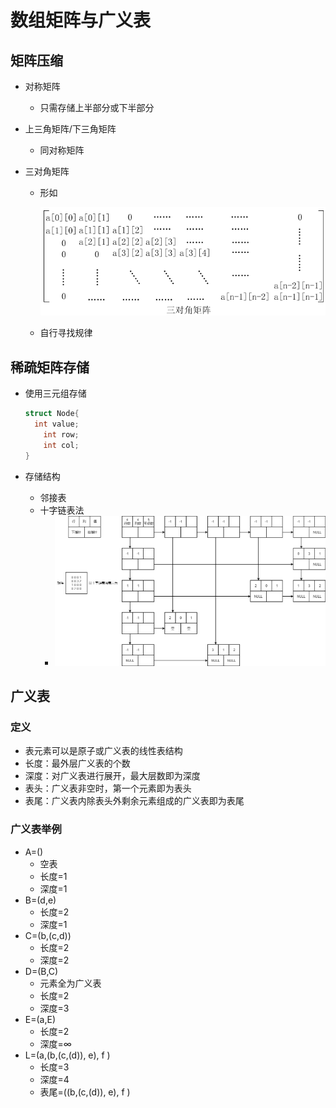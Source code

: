 # 数组矩阵与广义表

## 矩阵压缩

* 对称矩阵

  * 只需存储上半部分或下半部分

* 上三角矩阵/下三角矩阵

  * 同对称矩阵

* 三对角矩阵

  * 形如

    ![这里写图片描述](img/矩阵/三对角矩阵.png)

  * 自行寻找规律

## 稀疏矩阵存储

* 使用三元组存储

  ```c++
  struct Node{
  	int value;
      int row;
      int col;
  }
  ```

* 存储结构

  * 邻接表
  * 十字链表法
    * ![img](img/矩阵/十字链表.jpg)

## 广义表

### 定义

* 表元素可以是原子或广义表的线性表结构
* 长度：最外层广义表的个数
* 深度：对广义表进行展开，最大层数即为深度
* 表头：广义表非空时，第一个元素即为表头
* 表尾：广义表内除表头外剩余元素组成的广义表即为表尾

### 广义表举例

* A=()
  * 空表
  * 长度=1
  * 深度=1
* B=(d,e)
  * 长度=2
  * 深度=1
* C=(b,(c,d))
  * 长度=2
  * 深度=2
* D=(B,C)
  * 元素全为广义表
  * 长度=2
  * 深度=3
* E=(a,E)
  * 长度=2
  * 深度=∞
* L=(a,(b,(c,(d)), e), f )
  * 长度=3
  * 深度=4
  * 表尾=((b,(c,(d)), e), f )

